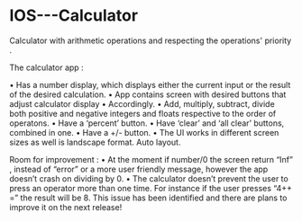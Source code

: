 # IOS---Calculator
Calculator with arithmetic operations and respecting the operations' priority .

The calculator app :

•	Has a number display, which displays either the current input or the result of the desired calculation.
•	App contains screen with desired buttons that adjust calculator display
•	Accordingly.
•	Add, multiply, subtract, divide both positive and negative integers and floats respective to the order of operatons.
•	Have a ‘percent’ button.
•	Have ‘clear’ and ‘all clear’ buttons, combined in one.
•	Have a +/- button.
•	The UI works in different screen sizes as well is landscape format. Auto layout.

Room for improvement :
•	At the moment if number/0 the screen return “Inf” , instead of “error” or a more user friendly message, however the app doesn’t crash on dividing by 0.
•	The calculator doesn’t prevent the user to press an operator more than one time. For instance if the user presses “4++ =” the result will be 8. This issue has been identified and there are plans to improve it on the next release!

